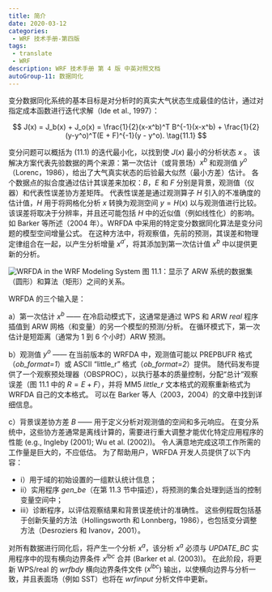 ```yaml
---
title: 简介
date: 2020-03-12
categories:
 - WRF 技术手册-第四版
tags:
 - translate
 - WRF
description: WRF 技术手册 第 4 版 中英对照文档
autoGroup-11: 数据同化
---
```


变分数据同化系统的基本目标是对分析时的真实大气状态生成最佳的估计，通过对指定成本函数进行迭代求解（Ide et al., 1997）：

$$
J(x) = J_b(x) + J_o(x) = \frac{1}{2}(x-x^b)^T B^{-1}(x-x^b) + \frac{1}{2}(y-y^o)^T(E + F)^{-1}(y - y^o). \tag{11.1}
$$

变分问题可以概括为 $(11.1)$ 的迭代最小化，以找到使 $J(x)$ 最小的分析状态 $x$ 。
该解决方案代表先验数据的两个来源：第一次估计（或背景场）$x^b$ 和观测值 $y^o$ （Lorenc，1986），给出了大气真实状态的后验最大似然（最小方差）估计。
各个数据点的拟合度通过估计其误差来加权：$B$，$E$ 和 $F$ 分别是背景，观测值（仪器）和代表性误差协方差矩阵。
代表性误差是通过观测算子 $H$ 引入的不准确度的估计值，$H$ 用于将网格化分析 $x$ 转换为观测空间 $y=H(x)$ 以与观测值进行比较。
该误差将取决于分辨率，并且还可能包括 $H$ 中的近似值（例如线性化）的影响。
如 Barker 等所述（2004 年）。WRFDA 中采用的特定变分数据同化算法是变分问题的模型空间增量公式。
在这种方法中，将观察值，先前的预测，其误差和物理定律组合在一起，以产生分析增量 $x^{a'}$，将其添加到第一次估计值 $x^b$ 中以提供更新的分析。

![WRFDA in the WRF Modeling System](./fig-11.1.jpg "WRFDA in the WRF Modeling System")
图 11.1：显示了 ARW 系统的数据集（圆形）和算法（矩形）之间的关系。

WRFDA 的三个输入是：

a）第一次估计 $x^b$ —— 在冷启动模式下，这通常是通过 WPS 和 ARW *real* 程序插值到 ARW 网格（和变量）的另一个模型的预测/分析。
在循环模式下，第一次估计是短距离（通常为 1 到 6 个小时）ARW 预测。

b）观测值 $y^o$ —— 在当前版本的 WRFDA 中，观测值可能以 PREPBUFR 格式（*ob_format=1*）或 ASCII “little_r” 格式（*ob_format=2*）提供。
随代码发布提供了一个观察预处理器（OBSPROC），以执行基本的质量控制，分配“总计”观察误差（图 11.1 中的 $R=E+F$），并将 MM5 *little_r* 文本格式的观察重新格式为 WRFDA 自己的文本格式。
可以在 Barker 等人（2003，2004）的文章中找到详细信息。

c）背景误差协方差 $B$ —— 用于定义分析对观测值的空间和多元响应。
在变分系统中，这些协方差通常是离线计算的，需要进行重大调整才能优化特定应用程序的性能 (e.g., Ingleby (2001); Wu et al. (2002))。
令人满意地完成这项工作所需的工作量是巨大的，不应低估。
为了帮助用户，WRFDA 开发人员提供了以下内容：

- i）用于域的初始设置的一组默认统计信息；
- ii）实用程序 *gen_be*（在第 11.3 节中描述），将预测的集合处理到适当的控制变量空间中；
- iii）诊断程序，以评估观察结果和背景误差统计的准确性。
这些例程既包括基于创新矢量的方法（Hollingsworth 和 Lonnberg，1986），也包括变分调整方法（Desroziers 和 Ivanov，2001）。

对所有数据进行同化后，将产生一个分析 $x^a$，该分析 $x^a$ 必须与 *UPDATE_BC* 实用程序中的现有横向边界条件 $x^{lbc}$ 合并 (Barker et al. (2003))。
在此阶段，将更新 WPS/real 的 *wrfbdy* 横向边界条件文件 ($x^{lbc}$) 输出，以使横向边界与分析一致，并且表面场（例如 SST）也将在 *wrfinput* 分析文件中更新。
